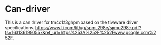 # Can-driver
This is a can driver for tm4c123ghpm based on the tivaware driver specifications.
https://www.ti.com/lit/ug/spmu298e/spmu298e.pdf?ts=1631361990557&ref_url=https%253A%252F%252Fwww.google.com%252F.
